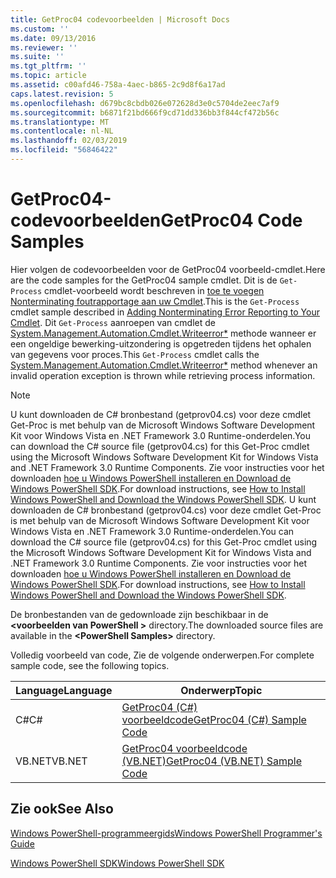 ```yaml
---
title: GetProc04 codevoorbeelden | Microsoft Docs
ms.custom: ''
ms.date: 09/13/2016
ms.reviewer: ''
ms.suite: ''
ms.tgt_pltfrm: ''
ms.topic: article
ms.assetid: c00afd46-758a-4aec-b865-2c9d8f6a17ad
caps.latest.revision: 5
ms.openlocfilehash: d679bc8cbdb026e072628d3e0c5704de2eec7af9
ms.sourcegitcommit: b6871f21bd666f9cd71dd336bb3f844cf472b56c
ms.translationtype: MT
ms.contentlocale: nl-NL
ms.lasthandoff: 02/03/2019
ms.locfileid: "56846422"
---
```

# <a name="getproc04-code-samples"></a><span data-ttu-id="1ab07-102">GetProc04-codevoorbeelden</span><span class="sxs-lookup"><span data-stu-id="1ab07-102">GetProc04 Code Samples</span></span>

<span data-ttu-id="1ab07-103">Hier volgen de codevoorbeelden voor de GetProc04 voorbeeld-cmdlet.</span><span class="sxs-lookup"><span data-stu-id="1ab07-103">Here are the code samples for the GetProc04 sample cmdlet.</span></span> <span data-ttu-id="1ab07-104">Dit is de `Get-Process` cmdlet-voorbeeld wordt beschreven in [toe te voegen Nonterminating foutrapportage aan uw Cmdlet](../cmdlet/adding-non-terminating-error-reporting-to-your-cmdlet.md).</span><span class="sxs-lookup"><span data-stu-id="1ab07-104">This is the `Get-Process` cmdlet sample described in [Adding Nonterminating Error Reporting to Your Cmdlet](../cmdlet/adding-non-terminating-error-reporting-to-your-cmdlet.md).</span></span> <span data-ttu-id="1ab07-105">Dit `Get-Process` aanroepen van cmdlet de [System.Management.Automation.Cmdlet.Writeerror\*](/dotnet/api/System.Management.Automation.Cmdlet.WriteError) methode wanneer er een ongeldige bewerking-uitzondering is opgetreden tijdens het ophalen van gegevens voor proces.</span><span class="sxs-lookup"><span data-stu-id="1ab07-105">This `Get-Process` cmdlet calls the [System.Management.Automation.Cmdlet.Writeerror\*](/dotnet/api/System.Management.Automation.Cmdlet.WriteError) method whenever an invalid operation exception is thrown while retrieving process information.</span></span>

> [!NOTE]
> <span data-ttu-id="1ab07-106">U kunt downloaden de C# bronbestand (getprov04.cs) voor deze cmdlet Get-Proc is met behulp van de Microsoft Windows Software Development Kit voor Windows Vista en .NET Framework 3.0 Runtime-onderdelen.</span><span class="sxs-lookup"><span data-stu-id="1ab07-106">You can download the C# source file (getprov04.cs) for this Get-Proc cmdlet using the Microsoft Windows Software Development Kit for Windows Vista and .NET Framework 3.0 Runtime Components.</span></span> <span data-ttu-id="1ab07-107">Zie voor instructies voor het downloaden [hoe u Windows PowerShell installeren en Download de Windows PowerShell SDK](/powershell/developer/installing-the-windows-powershell-sdk).</span><span class="sxs-lookup"><span data-stu-id="1ab07-107">For download instructions, see [How to Install Windows PowerShell and Download the Windows PowerShell SDK](/powershell/developer/installing-the-windows-powershell-sdk).</span></span>
> <span data-ttu-id="1ab07-108">U kunt downloaden de C# bronbestand (getprov04.cs) voor deze cmdlet Get-Proc is met behulp van de Microsoft Windows Software Development Kit voor Windows Vista en .NET Framework 3.0 Runtime-onderdelen.</span><span class="sxs-lookup"><span data-stu-id="1ab07-108">You can download the C# source file (getprov04.cs) for this Get-Proc cmdlet using the Microsoft Windows Software Development Kit for Windows Vista and .NET Framework 3.0 Runtime Components.</span></span> <span data-ttu-id="1ab07-109">Zie voor instructies voor het downloaden [hoe u Windows PowerShell installeren en Download de Windows PowerShell SDK](/powershell/developer/installing-the-windows-powershell-sdk).</span><span class="sxs-lookup"><span data-stu-id="1ab07-109">For download instructions, see [How to Install Windows PowerShell and Download the Windows PowerShell SDK](/powershell/developer/installing-the-windows-powershell-sdk).</span></span>
>
> <span data-ttu-id="1ab07-110">De bronbestanden van de gedownloade zijn beschikbaar in de  **\<voorbeelden van PowerShell >** directory.</span><span class="sxs-lookup"><span data-stu-id="1ab07-110">The downloaded source files are available in the **\<PowerShell Samples>** directory.</span></span>

<span data-ttu-id="1ab07-111">Volledig voorbeeld van code, Zie de volgende onderwerpen.</span><span class="sxs-lookup"><span data-stu-id="1ab07-111">For complete sample code, see the following topics.</span></span>

|<span data-ttu-id="1ab07-112">Language</span><span class="sxs-lookup"><span data-stu-id="1ab07-112">Language</span></span>|<span data-ttu-id="1ab07-113">Onderwerp</span><span class="sxs-lookup"><span data-stu-id="1ab07-113">Topic</span></span>|
|--------------|-----------|
|<span data-ttu-id="1ab07-114">C#</span><span class="sxs-lookup"><span data-stu-id="1ab07-114">C#</span></span>|[<span data-ttu-id="1ab07-115">GetProc04 (C#) voorbeeldcode</span><span class="sxs-lookup"><span data-stu-id="1ab07-115">GetProc04 (C#) Sample Code</span></span>](./getproc04-csharp-sample-code.md)|
|<span data-ttu-id="1ab07-116">VB.NET</span><span class="sxs-lookup"><span data-stu-id="1ab07-116">VB.NET</span></span>|[<span data-ttu-id="1ab07-117">GetProc04 voorbeeldcode (VB.NET)</span><span class="sxs-lookup"><span data-stu-id="1ab07-117">GetProc04 (VB.NET) Sample Code</span></span>](./getproc04-vb-net-sample-code.md)|

## <a name="see-also"></a><span data-ttu-id="1ab07-118">Zie ook</span><span class="sxs-lookup"><span data-stu-id="1ab07-118">See Also</span></span>

[<span data-ttu-id="1ab07-119">Windows PowerShell-programmeergids</span><span class="sxs-lookup"><span data-stu-id="1ab07-119">Windows PowerShell Programmer's Guide</span></span>](./windows-powershell-programmer-s-guide.md)

[<span data-ttu-id="1ab07-120">Windows PowerShell SDK</span><span class="sxs-lookup"><span data-stu-id="1ab07-120">Windows PowerShell SDK</span></span>](../windows-powershell-reference.md)